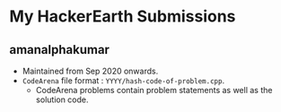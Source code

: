 # My HackerEarth Submissions
## amanalphakumar

- Maintained from Sep 2020 onwards.
- `CodeArena` file format : `YYYY/hash-code-of-problem.cpp`.
  - CodeArena problems contain problem statements as well as the solution code.
 

